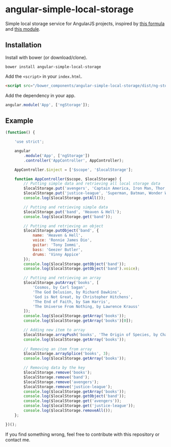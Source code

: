 # angular-simple-local-storage
Simple local storage service for AngularJS projects, inspired by [this formula](http://learn.ionicframework.com/formulas/localstorage/) and [this module](https://github.com/angular/bower-angular-cookies).

## Installation

Install with bower (or download/clone).
```shell
bower install angular-simple-local-storage
```

Add the `<script>` in your `index.html`.
```html
<script src="/bower_components/angular-simple-local-storage/dist/ng-storage.min.js"></script>
```

Add the dependency in your app.
```javascript
angular.module('App', ['ngStorage']);
```
## Example
```javascript
(function() {

	'use strict';

	angular
		.module('App', ['ngStorage'])
		.controller('AppController', AppController);

	AppController.$inject = ['$scope', '$localStorage'];

	function AppController($scope, $localStorage) {
	    // Putting simple data and retrieving all local storage data
		$localStorage.put('avengers', 'Captain America, Iron Man, Thor, Hulk, Black Widow and Hawkeye');
		$localStorage.put('justice-league', 'Superman, Batman, Wonder Woman, Flash, Aquaman, Green Lantern and Cyborg.');
		console.log($localStorage.getAll());

		// Putting and retrieving simple data
		$localStorage.put('band', 'Heaven & Hell');
		console.log($localStorage.get('band'));

		// Putting and retrieving an object
		$localStorage.putObject('band', {
			name: 'Heaven & Hell',
			voice: 'Ronnie James Dio',
			guitar: 'Tony Iommi',
			bass: 'Geezer Butler',
			drums: 'Vinny Appice'
		});
		console.log($localStorage.getObject('band'));
		console.log($localStorage.getObject('band').voice);

		// Putting and retrieving an array
		$localStorage.putArray('books', [
			'Cosmos, by Carl Sagan',
			'The God Delusion, by Richard Dawkins',
			'God is Not Great, by Christopher Hitchens',
			'The End of Faith, by Sam Harris',
			'The Universe From Nothing, by Lawrence Krauss'
		]);
		console.log($localStorage.getArray('books'));
		console.log($localStorage.getArray('books')[0]);

		// Adding new item to array
		$localStorage.arrayPush('books', 'The Origin of Species, by Charles Darwin');
		console.log($localStorage.getArray('books'));
	
		// Removing an item from array
		$localStorage.arraySplice('books', 3);
		console.log($localStorage.getArray('books'));

		// Removing data by the key
		$localStorage.remove('books');
		$localStorage.remove('band');
		$localStorage.remove('avengers');
		$localStorage.remove('justice-league');
		console.log($localStorage.getArray('books'));
		console.log($localStorage.getObject('band'));
		console.log($localStorage.get('avengers'));
		console.log($localStorage.get('justice-league'));
		console.log($localStorage.removeAll());
	};

})();
```

If you find something wrong, feel free to contribute with this repository or contact me.
